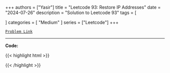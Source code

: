 
+++
authors = ["Yasir"]
title = "Leetcode 93: Restore IP Addresses"
date = "2024-07-26"
description = "Solution to Leetcode 93"
tags = [
    
]
categories = [
    "Medium"
]
series = ["Leetcode"]
+++



[`Problem Link`](https://leetcode.com/problems/restore-ip-addresses/description/)

---

**Code:**

{{< highlight html >}}

{{< /highlight >}}

